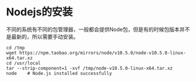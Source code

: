 
# Nodejs的安装

不同的系统有不同的包管理器，一般都会提供Node包，但是有的时候包版本并不是最新的，所以需要手动安装。

```
cd /tmp
wget https://npm.taobao.org/mirrors/node/v10.5.0/node-v10.5.0-linux-x64.tar.xz
cd /usr/local
tar --strip-component=1 -xvf /tmp/node-v10.5.0-linux-x64.tar.xz
node    # Node.js installed successfully
```